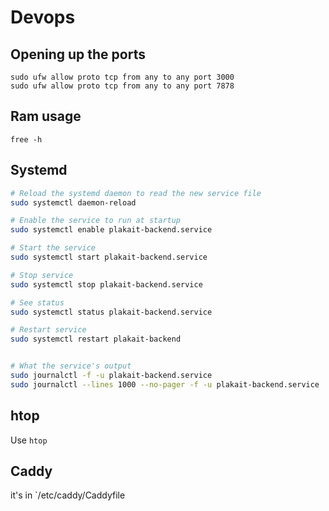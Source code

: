 # Devops

## Opening up the ports
```
sudo ufw allow proto tcp from any to any port 3000
sudo ufw allow proto tcp from any to any port 7878
```

## Ram usage
```
free -h
```

## Systemd
```bash
# Reload the systemd daemon to read the new service file
sudo systemctl daemon-reload

# Enable the service to run at startup
sudo systemctl enable plakait-backend.service

# Start the service
sudo systemctl start plakait-backend.service

# Stop service 
sudo systemctl stop plakait-backend.service

# See status
sudo systemctl status plakait-backend.service

# Restart service
sudo systemctl restart plakait-backend


# What the service's output
sudo journalctl -f -u plakait-backend.service
sudo journalctl --lines 1000 --no-pager -f -u plakait-backend.service | cut -d ' ' -f 6-
```


## htop
Use `htop`

## Caddy
it's in `/etc/caddy/Caddyfile